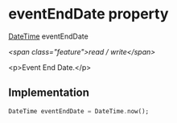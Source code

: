 


# eventEndDate property







[DateTime](https:api.flutter.dev/flutter/dart-core/DateTime-class.html) eventEndDate
  
_\<span class="feature"\>read / write\</span\>_



\<p\>Event End Date.\</p\>



## Implementation

```dart
DateTime eventEndDate = DateTime.now();
```







